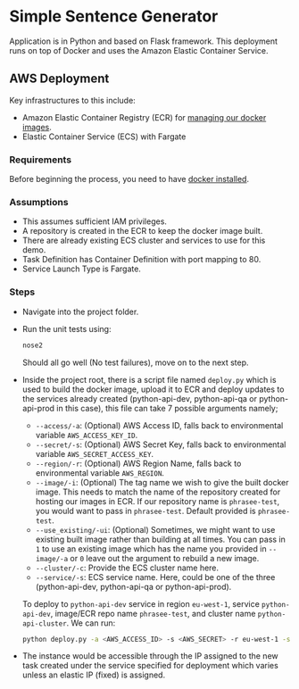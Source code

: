 # Simple Sentence Generator
Application is in Python and based on Flask framework. This deployment runs on top of Docker and uses 
the Amazon Elastic Container Service.


## AWS Deployment
Key infrastructures to this include:
- Amazon Elastic Container Registry (ECR) for [managing our docker images](https://docs.aws.amazon.com/cli/latest/reference/ecr/create-repository.html).
- Elastic Container Service (ECS) with Fargate


### Requirements

Before beginning the process, you need to have 
[docker installed](https://docs.docker.com/engine/installation/#installation).


### Assumptions

- This assumes sufficient IAM privileges.
- A repository is created in the ECR to keep the docker image built.
- There are already existing ECS cluster and services to use for this demo.
- Task Definition has Container Definition with port mapping to 80.
- Service Launch Type is Fargate.


### Steps 

- Navigate into the project folder.

- Run the unit tests using:
    ```bash
    nose2
    ```
  Should all go well (No test failures), move on to the next step.

- Inside the project root, there is a script file named `deploy.py` which is used to build the docker image, upload it to ECR and 
deploy updates to the services already created (python-api-dev, python-api-qa or python-api-prod in this case), this file can take 7 possible 
arguments namely;
    - `--access/-a`: (Optional) AWS Access ID, falls back to environmental variable `AWS_ACCESS_KEY_ID`.
    - `--secret/-s`: (Optional) AWS Secret Key, falls back to environmental variable `AWS_SECRET_ACCESS_KEY`.
    - `--region/-r`: (Optional) AWS Region Name, falls back to environmental variable `AWS_REGION`.
    - `--image/-i`: (Optional) The tag name we wish to give the built docker image. This needs to match the name of the 
    repository created for hosting our images in ECR. If our repository name is `phrasee-test`, you would want to pass in 
    `phrasee-test`. Default provided is `phrasee-test`.
    - `--use_existing/-ui`: (Optional) Sometimes, we might want to use existing built image rather than 
    building at all times. You can pass in `1` to use an existing image which has the name you provided in `--image/-a`  or 
    `0` leave out the argument to rebuild a new image.
    - `--cluster/-c`: Provide the ECS cluster name here.
    - `--service/-s`: ECS service name. Here, could be one of the three (python-api-dev, python-api-qa or python-api-prod).
    
    To deploy to `python-api-dev` service in region `eu-west-1`, service `python-api-dev`, image/ECR repo name `phrasee-test`, and 
    cluster name `python-api-cluster`. We can run:
    
    ```bash
    python deploy.py -a <AWS_ACCESS_ID> -s <AWS_SECRET> -r eu-west-1 -sv python-api-dev -i phrasee-test -c python-api-cluster 
    ```

- The instance would be accessible through the IP assigned to the new task created under the service specified for deployment 
which varies unless an elastic IP (fixed) is assigned.
